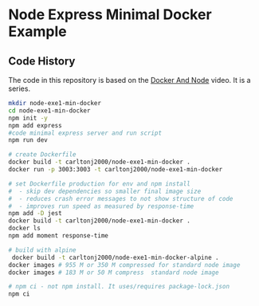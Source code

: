 # Node Express Minimal Docker Example

## Code History

The code in this repository is based on the
[Docker And Node](https://youtu.be/FFAWp9qoX4M)
video. It is a series.

```bash
mkdir node-exe1-min-docker
cd node-exe1-min-docker
npm init -y
npm add express
#code minimal express server and run script
npm run dev

# create Dockerfile
docker build -t carltonj2000/node-exe1-min-docker .
docker run -p 3003:3003 -t carltonj2000/node-exe1-min-docker

# set Dockerfile production for env and npm install
#  - skip dev dependencies so smaller final image size
#  - reduces crash error messages to not show structure of code
#  - improves run speed as measured by response-time
npm add -D jest
docker build -t carltonj2000/node-exe1-min-docker .
docker ls
npm add moment response-time

# build with alpine
 docker build -t carltonj2000/node-exe1-min-docker-alpine .
docker images # 955 M or 350 M compressed for standard node image
docker images # 183 M or 50 M compress  standard node image

# npm ci - not npm install. It uses/requires package-lock.json
npm ci
```
